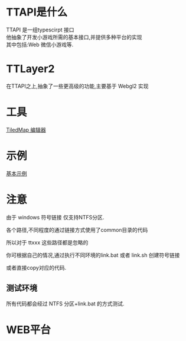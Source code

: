 
# TTAPI是什么

TTAPI 是一组typescirpt 接口  
他抽象了开发小游戏所需的基本接口,并提供多种平台的实现  
其中包括:Web 微信小游戏等.

# TTLayer2

在TTAPI之上,抽象了一些更高级的功能,主要基于 Webgl2 实现

# 工具
[TiledMap 编辑器](./webtool/tiled/index.html)
# 示例
[基本示例](./web/index.html)


# 注意

由于 windows 符号链接 仅支持NTFS分区.  

各个路径,不同程度的通过链接方式使用了common目录的代码  

所以对于 ttxxx 这些路径都是忽略的  

你可根据自己的情况,通过执行不同环境的link.bat 或者 link.sh 创建符号链接

或者直接copy对应的代码.

## 测试环境

所有代码都会经过 NTFS 分区+link.bat 的方式测试.

# WEB平台
